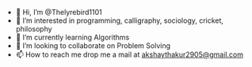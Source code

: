 - 👋 Hi, I’m @Thelyrebird1101
- 👀 I’m interested in programming, calligraphy, sociology, cricket, philosophy
- 🌱 I’m currently learning Algorithms
- 💞️ I’m looking to collaborate on Problem Solving
- 📫 How to reach me drop me a mail at akshaythakur2905@gmail.com 

<!---
Thelyrebird1101/Thelyrebird1101 is a ✨ special ✨ repository because its `README.md` (this file) appears on your GitHub profile.
You can click the Preview link to take a look at your changes.
--->
